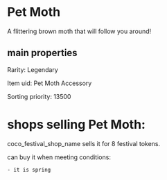 # Pet Moth

A flittering brown moth that will follow you around!

## main properties

Rarity: Legendary

Item uid: Pet Moth Accessory

Sorting priority: 13500

# shops selling Pet Moth:

coco_festival_shop_name sells it for 8 festival tokens.

  can buy it when meeting conditions: 

    - it is spring